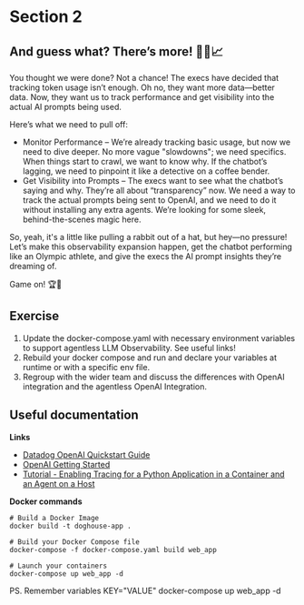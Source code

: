 # Section 2

## And guess what? There’s more! 🧙‍♀️📈

You thought we were done? Not a chance! The execs have decided that tracking token usage isn’t enough. Oh no, they want more data—better data. Now, they want us to track performance and get visibility into the actual AI prompts being used. 

Here’s what we need to pull off:

- Monitor Performance – We’re already tracking basic usage, but now we need to dive deeper. No more vague "slowdowns"; we need specifics. When things start to crawl, we want to know why. If the chatbot’s lagging, we need to pinpoint it like a detective on a coffee bender.
- Get Visibility into Prompts – The execs want to see what the chatbot’s saying and why. They’re all about “transparency” now. We need a way to track the actual prompts being sent to OpenAI, and we need to do it without installing any extra agents. We’re looking for some sleek, behind-the-scenes magic here.

So, yeah, it's a little like pulling a rabbit out of a hat, but hey—no pressure! Let’s make this observability expansion happen, get the chatbot performing like an Olympic athlete, and give the execs the AI prompt insights they’re dreaming of.

Game on! 🏆🐾

## Exercise

1. Update the docker-compose.yaml with necessary environment variables to support agentless LLM Observability. See useful links!
2. Rebuild your docker compose and run and declare your variables at runtime or with a specific env file.
3. Regroup with the wider team and discuss the differences with OpenAI integration and the agentless OpenAI Integration.

## Useful documentation

**Links**

- [Datadog OpenAI Quickstart Guide](https://docs.datadoghq.com/llm_observability/quickstart/)
- [OpenAI Getting Started](https://platform.openai.com/docs/guides/chat-completions/getting-started)
- [Tutorial - Enabling Tracing for a Python Application in a Container and an Agent on a Host](https://docs.datadoghq.com/tracing/guide/tutorial-enable-python-container-agent-host/)

**Docker commands** 
```
# Build a Docker Image
docker build -t doghouse-app .

# Build your Docker Compose file
docker-compose -f docker-compose.yaml build web_app

# Launch your containers
docker-compose up web_app -d
```

PS. Remember variables KEY="VALUE" docker-compose up web_app -d 

